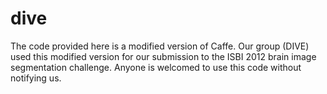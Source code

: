 # dive
The code provided here is a modified version of Caffe. Our group (DIVE) used this modified version for our submission to the ISBI 2012 brain image segmentation challenge. Anyone is welcomed to use this code without notifying us.
